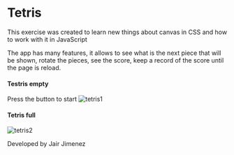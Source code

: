 # Tetris

This exercise was created to learn new things about canvas in CSS and how to work with it in JavaScript

The app has many features, it allows to see what is the next piece that will be shown, rotate the pieces, see the score, keep a record of the score until the page is reload.

#### Testris empty
Press the button to start
![tetris1](https://user-images.githubusercontent.com/40800776/50117362-ca6c2100-021a-11e9-89c7-1c67d234d521.PNG)

#### Tetris full
![tetris2](https://user-images.githubusercontent.com/40800776/50117383-d8ba3d00-021a-11e9-9c98-a64cfe7d0500.PNG)


Developed by Jair Jimenez
